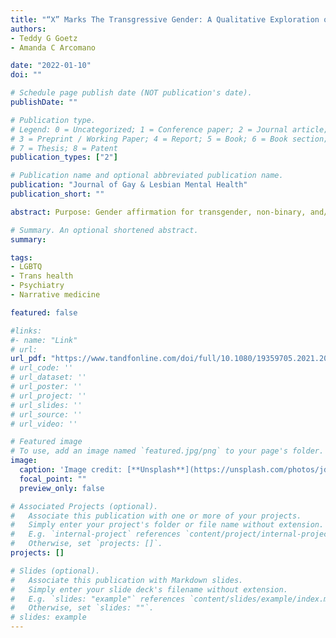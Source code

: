 ```yaml
---
title: "“X” Marks The Transgressive Gender: A Qualitative Exploration of Legal Gender Affirmation."
authors:
- Teddy G Goetz
- Amanda C Arcomano

date: "2022-01-10"
doi: ""

# Schedule page publish date (NOT publication's date).
publishDate: ""

# Publication type.
# Legend: 0 = Uncategorized; 1 = Conference paper; 2 = Journal article;
# 3 = Preprint / Working Paper; 4 = Report; 5 = Book; 6 = Book section;
# 7 = Thesis; 8 = Patent
publication_types: ["2"]

# Publication name and optional abbreviated publication name.
publication: "Journal of Gay & Lesbian Mental Health"
publication_short: ""

abstract: Purpose: Gender affirmation for transgender, non-binary, and/or gender diverse (“trans”) persons can include legal name and/or gender marker changes. Gender marker choice has become more complex with increasing availability of a gender-neutral “X” marker. Yet, little research has characterized trans persons’ perspectives on legal gender affirmation, and its mental health impacts. Methods: Here we present qualitative research exploring trans individuals’ goals for and barriers from seeking gender-affirming legal care and perspectives on the “X” gender marker. We conducted one-hour semi-structured interviews with 54 trans persons in the U.S. and Canada. Results: Almost all participants were interested in legal name(had: 54%, want: 33%) and gender marker (had: 46%, want:46%) changes. Most common barriers included: logistics, fearing violence/discrimination, cost, and legality; 24% reported only updating some identification documents. While some sought an “X” gender marker (had: 11%, want: 19%), 32% considered the “X” harmful, fearing lack of compatibility with other documents and increasing risk of gender-based violence/discrimination. Most reported anxiety and isolation from concerns over mismatched or inaccurate identification documents. Conclusions: This work offers insight into how legal gender affirmation influences mental health for trans persons, highlighting the importance of mental health providers exploring legal gender affirmation when treating members of the trans community.

# Summary. An optional shortened abstract.
summary:

tags:
- LGBTQ
- Trans health
- Psychiatry
- Narrative medicine

featured: false

#links:
#- name: "Link"
# url: 
url_pdf: "https://www.tandfonline.com/doi/full/10.1080/19359705.2021.2008572"
# url_code: ''
# url_dataset: ''
# url_poster: ''
# url_project: ''
# url_slides: ''
# url_source: ''
# url_video: ''

# Featured image
# To use, add an image named `featured.jpg/png` to your page's folder. 
image:
  caption: 'Image credit: [**Unsplash**](https://unsplash.com/photos/jdD8gXaTZsc)'
  focal_point: ""
  preview_only: false

# Associated Projects (optional).
#   Associate this publication with one or more of your projects.
#   Simply enter your project's folder or file name without extension.
#   E.g. `internal-project` references `content/project/internal-project/index.md`.
#   Otherwise, set `projects: []`.
projects: []

# Slides (optional).
#   Associate this publication with Markdown slides.
#   Simply enter your slide deck's filename without extension.
#   E.g. `slides: "example"` references `content/slides/example/index.md`.
#   Otherwise, set `slides: ""`.
# slides: example
---
```



